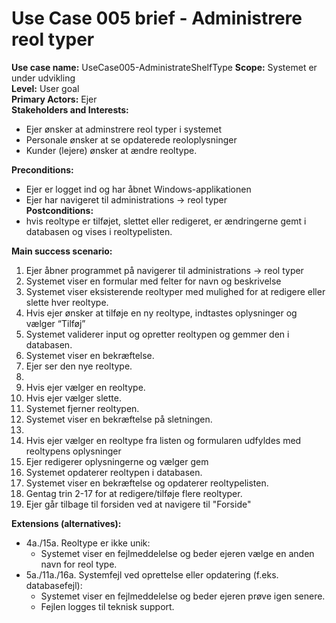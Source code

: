 ﻿# Use Case 005 brief - Administrere reol typer

**Use case name:** UseCase005-AdministrateShelfType
**Scope:** Systemet er under udvikling  
**Level:** User goal  
**Primary Actors:** Ejer  
**Stakeholders and Interests:** 
- Ejer ønsker at adminstrere reol typer i systemet
- Personale ønsker at se opdaterede reoloplysninger
- Kunder (lejere) ønsker at ændre reoltype.

**Preconditions:**  
- Ejer er logget ind og har åbnet Windows-applikationen  
- Ejer har navigeret til administrations -> reol typer  
**Postconditions:**  
- hvis reoltype er tilføjet, slettet eller redigeret, er ændringerne gemt i databasen og vises i reoltypelisten.

**Main success scenario:**  
1. Ejer åbner programmet på navigerer til administrations -> reol typer
1. Systemet viser en formular med felter for navn og beskrivelse
1. Systemet viser eksisterende reoltyper med mulighed for at redigere eller slette hver reoltype.
1. Hvis ejer ønsker at tilføje en ny reoltype, indtastes oplysninger og vælger “Tilføj”
1. Systemet validerer input og opretter reoltypen og gemmer den i databasen.
1. Systemet viser en bekræftelse.
1. Ejer ser den nye reoltype.
1. 
1. Hvis ejer vælger en reoltype.
1. Hvis ejer vælger slette.
1. Systemet fjerner reoltypen.
1. Systemet viser en bekræftelse på sletningen.
1. 
1. Hvis ejer vælger en reoltype fra listen og formularen udfyldes med reoltypens oplysninger
1. Ejer redigerer oplysningerne og vælger gem
1. Systemet opdaterer reoltypen i databasen.
1. Systemet viser en bekræftelse og opdaterer reoltypelisten.
1. Gentag trin 2-17 for at redigere/tilføje flere reoltyper.
1. Ejer går tilbage til forsiden ved at navigere til "Forside"

**Extensions (alternatives):**  
- 4a./15a. Reoltype er ikke unik:  
  - Systemet viser en fejlmeddelelse og beder ejeren vælge en anden navn for reol type.  
- 5a./11a./16a. Systemfejl ved oprettelse eller opdatering (f.eks. databasefejl):  
  - Systemet viser en fejlmeddelelse og beder ejeren prøve igen senere.  
  - Fejlen logges til teknisk support.  